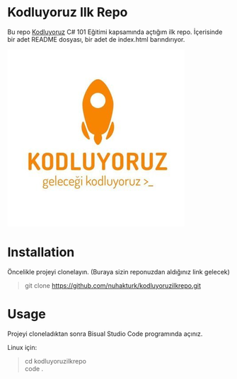 # Kodluyoruz Ilk Repo

Bu repo [Kodluyoruz](http://www.kodluyoruz.org) C# 101 Eğitimi kapsamında açtığım ilk repo. İçerisinde bir adet README dosyası, bir adet de index.html barındırıyor.


![Kodluyoruz Logo](https://raw.githubusercontent.com/Kodluyoruz/taskforce/git/git/markdown-nedir-nasil-kullaniriz-/figures/kodluyoruz_logo.jpg)

# Installation
Öncelikle projeyi clonelayın. (Buraya sizin reponuzdan aldığınız link gelecek)

> git clone https://github.com/nuhakturk/kodluyoruzilkrepo.git

# Usage

Projeyi cloneladıktan sonra Bisual Studio Code programında açınız.

Linux için:

> cd kodluyoruzilkrepo\
code .
